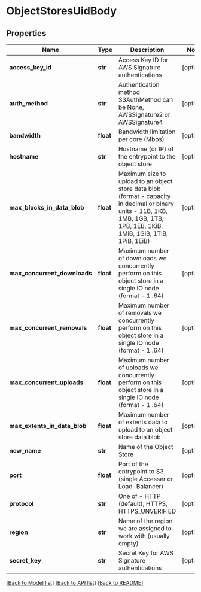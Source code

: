# ObjectStoresUidBody

## Properties
Name | Type | Description | Notes
------------ | ------------- | ------------- | -------------
**access_key_id** | **str** | Access Key ID for AWS Signature authentications | [optional] 
**auth_method** | **str** | Authentication method S3AuthMethod can be None, AWSSignature2 or AWSSignature4 | [optional] 
**bandwidth** | **float** | Bandwidth limitation per core (Mbps) | [optional] 
**hostname** | **str** | Hostname (or IP) of the entrypoint to the object store | [optional] 
**max_blocks_in_data_blob** | **float** | Maximum size to upload to an object store data blob (format - capacity in decimal or binary units - 11B, 1KB, 1MB, 1GB, 1TB, 1PB, 1EB, 1KiB, 1MiB, 1GiB, 1TiB, 1PiB, 1EiB) | [optional] 
**max_concurrent_downloads** | **float** | Maximum number of downloads we concurrently perform on this object store in a single IO node (format - 1..64) | [optional] 
**max_concurrent_removals** | **float** | Maximum number of removals we concurrently perform on this object store in a single IO node (format -  1..64) | [optional] 
**max_concurrent_uploads** | **float** | Maximum number of uploads we concurrently perform on this object store in a single IO node (format - 1..64) | [optional] 
**max_extents_in_data_blob** | **float** | Maximum number of extents data to upload to an object store data blob | [optional] 
**new_name** | **str** | Name of the Object Store | [optional] 
**port** | **float** | Port of the entrypoint to S3 (single Accesser or Load-Balancer) | [optional] 
**protocol** | **str** | One of - HTTP (default), HTTPS, HTTPS_UNVERIFIED | [optional] 
**region** | **str** | Name of the region we are assigned to work with (usually empty) | [optional] 
**secret_key** | **str** | Secret Key for AWS Signature authentications | [optional] 

[[Back to Model list]](../README.md#documentation-for-models) [[Back to API list]](../README.md#documentation-for-api-endpoints) [[Back to README]](../README.md)

